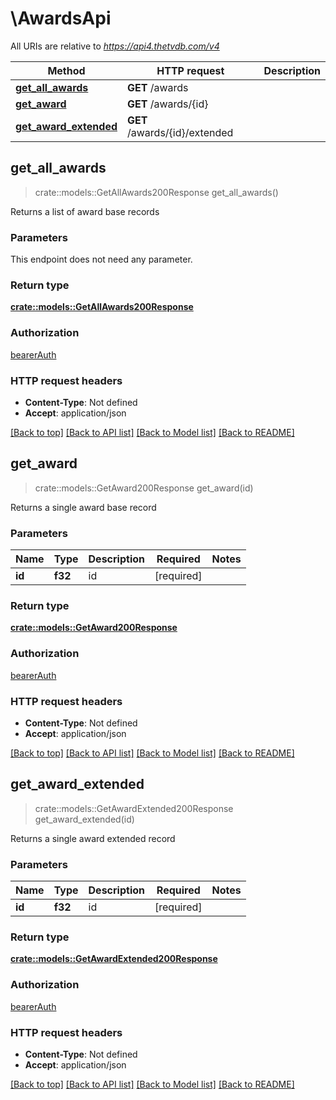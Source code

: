# \AwardsApi

All URIs are relative to *https://api4.thetvdb.com/v4*

Method | HTTP request | Description
------------- | ------------- | -------------
[**get_all_awards**](AwardsApi.md#get_all_awards) | **GET** /awards | 
[**get_award**](AwardsApi.md#get_award) | **GET** /awards/{id} | 
[**get_award_extended**](AwardsApi.md#get_award_extended) | **GET** /awards/{id}/extended | 



## get_all_awards

> crate::models::GetAllAwards200Response get_all_awards()


Returns a list of award base records

### Parameters

This endpoint does not need any parameter.

### Return type

[**crate::models::GetAllAwards200Response**](getAllAwards_200_response.md)

### Authorization

[bearerAuth](../README.md#bearerAuth)

### HTTP request headers

- **Content-Type**: Not defined
- **Accept**: application/json

[[Back to top]](#) [[Back to API list]](../README.md#documentation-for-api-endpoints) [[Back to Model list]](../README.md#documentation-for-models) [[Back to README]](../README.md)


## get_award

> crate::models::GetAward200Response get_award(id)


Returns a single award base record

### Parameters


Name | Type | Description  | Required | Notes
------------- | ------------- | ------------- | ------------- | -------------
**id** | **f32** | id | [required] |

### Return type

[**crate::models::GetAward200Response**](getAward_200_response.md)

### Authorization

[bearerAuth](../README.md#bearerAuth)

### HTTP request headers

- **Content-Type**: Not defined
- **Accept**: application/json

[[Back to top]](#) [[Back to API list]](../README.md#documentation-for-api-endpoints) [[Back to Model list]](../README.md#documentation-for-models) [[Back to README]](../README.md)


## get_award_extended

> crate::models::GetAwardExtended200Response get_award_extended(id)


Returns a single award extended record

### Parameters


Name | Type | Description  | Required | Notes
------------- | ------------- | ------------- | ------------- | -------------
**id** | **f32** | id | [required] |

### Return type

[**crate::models::GetAwardExtended200Response**](getAwardExtended_200_response.md)

### Authorization

[bearerAuth](../README.md#bearerAuth)

### HTTP request headers

- **Content-Type**: Not defined
- **Accept**: application/json

[[Back to top]](#) [[Back to API list]](../README.md#documentation-for-api-endpoints) [[Back to Model list]](../README.md#documentation-for-models) [[Back to README]](../README.md)

